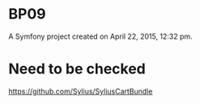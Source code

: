 BP09
====

A Symfony project created on April 22, 2015, 12:32 pm.

# Need to be checked

https://github.com/Sylius/SyliusCartBundle